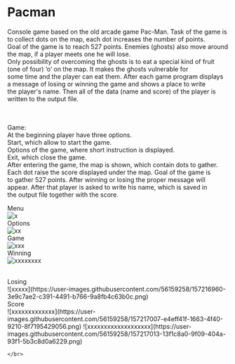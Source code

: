 # Pacman

Console game based on the old arcade game Pac-Man. Task of the game is to collect dots on the map, each dot increases the number of points. </br>
Goal of the game is to reach 527 points. Enemies (ghosts) also move around the map, if a player meets one he will lose. </br>
Only possibility of overcoming the ghosts is to eat a special kind of fruit (one of four) ‘o’ on the map. It makes the ghosts vulnerable for  </br>
some time and the player can eat them. After each game program displays a message of losing or winning the game and shows a place to write  </br>
the player's name. Then all of the data (name and score) of the player is written to the output file.  </br> </br> </br>

Game: </br>
At the beginning player have three options.  </br>
Start, which allow to start the game.  </br>
Options of the game, where short instruction is displayed. </br>
Exit, which close the game.  </br>
After entering the game, the map is shown, which contain dots to gather. Each dot raise the score displayed under the map. Goal of the game is  </br>
to gather 527 points. After winning or losing the proper message will appear. After that player is asked to write his name, which is saved in </br>
the output file together with the score.

Menu </br>
![x](https://user-images.githubusercontent.com/56159258/157216690-984b2266-b234-46f3-884f-99cba7ae47fe.png)
</br>
Options </br>
![xx](https://user-images.githubusercontent.com/56159258/157216759-09702bc7-acea-435c-82cf-108d0698b36c.png)
</br>
Game </br>
![xxx](https://user-images.githubusercontent.com/56159258/157216811-b52aa431-44f2-44f5-92b2-49b06d9ca4e2.png)
 </br>
 Winning  </br>
 ![xxxxxxxx](https://user-images.githubusercontent.com/56159258/157216978-09afb52b-cf39-413f-b41c-383b5d217367.png)

  </br>
  Losing  </br>
  ![xxxxx](https://user-images.githubusercontent.com/56159258/157216960-3e9c7ae2-c391-4491-b766-9a8fb4c63b0c.png)

   </br>
   Score  </br>
   ![xxxxxxxxxxxxx](https://user-images.githubusercontent.com/56159258/157217007-e4eff41f-1663-4f40-9210-8f7195429056.png)
![xxxxxxxxxxxxxxxxxxx](https://user-images.githubusercontent.com/56159258/157217013-13f1c8a0-9f09-404a-93f1-5b3c8d0a6229.png)

    </br>
